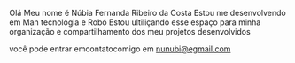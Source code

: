 Olá 
Meu nome é Núbia Fernanda Ribeiro da Costa 
Estou me desenvolvendo em Man tecnologia e Robó
Estou ultiliçando esse espaço para minha organização e compartilhamento dos meu projetos desenvolvidos

você pode entrar emcontatocomigo em nunubi@egmail.com

